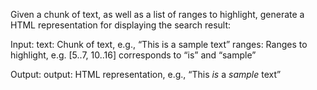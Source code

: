Given a chunk of text, as well as a list of ranges to highlight, generate a HTML representation for displaying the search result:

Input:
text: Chunk of text, e.g., “This is a sample text”
ranges: Ranges to highlight, e.g. [5..7, 10..16] corresponds to “is” and “sample”

Output:
output: HTML representation, e.g., “This <em>is</em> a <em>sample</em> text”
